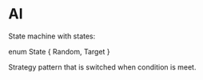 # AI

State machine with states:

enum State {
    Random,
    Target
}

Strategy pattern that is switched when condition is meet.